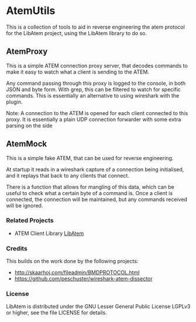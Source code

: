 # AtemUtils

This is a collection of tools to aid in reverse engineering the atem protocol for the LibAtem project, using the LibAtem library to do so.

## AtemProxy

This is a simple ATEM connection proxy server, that decodes commands to make it easy to watch what a client is sending to the ATEM.

Any command passing through this proxy is logged to the console, in both JSON and byte form. With grep, this can be filtered to watch for specific commands. This is essentially an alternative to using wireshark with the plugin.

Note: A connection to the ATEM is opened for each client connected to this proxy. It is essentially a plain UDP connection forwarder with some extra parsing on the side

## AtemMock

This is a simple fake ATEM, that can be used for reverse engineering.

At startup it reads in a wireshark capture of a connection being initialised, and it replays that back to any clients that connect.

There is a function that allows for mangling of this data, which can be useful to check what a certain byte of a command is.
Once a client is connected, the connection will be maintained, but any commands received will be ignored.

### Related Projects
* ATEM Client Library [LibAtem](https://github.com/LibAtem/LibAtem)

### Credits
This builds on the work done by the following projects:
* http://skaarhoj.com/fileadmin/BMDPROTOCOL.html
* https://github.com/peschuster/wireshark-atem-dissector

### License

LibAtem is distributed under the GNU Lesser General Public License LGPLv3 or higher, see the file LICENSE for details.


